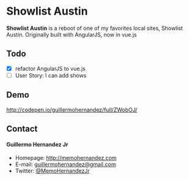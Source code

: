 Showlist Austin
======
**Showlist Austin** is a reboot of one of my favorites local sites, Showlist Austin. Originally built with AngularJS, now in vue.js

## Todo

- [x] refactor AngularJS to vue.js
- [ ] User Story: I can add shows

## Demo
http://codepen.io/guillermohernandez/full/ZWobOJ/

## Contact
#### Guillermo Hernandez Jr
* Homepage: http://memohernandez.com
* E-mail: guillermohernandez@gmail.com
* Twitter: [@MemoHernandezJr](https://twitter.com/MemoHernandezJr "MemoHernandezJr on Twitter")
